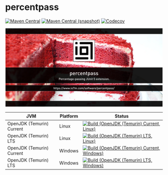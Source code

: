 percentpass
===

[![Maven Central](https://img.shields.io/maven-central/v/com.io7m.percentpass/com.io7m.percentpass.svg?style=flat-square)](http://search.maven.org/#search%7Cga%7C1%7Cg%3A%22com.io7m.percentpass%22)
[![Maven Central (snapshot)](https://img.shields.io/nexus/s/https/s01.oss.sonatype.org/com.io7m.percentpass/com.io7m.percentpass.svg?style=flat-square)](https://s01.oss.sonatype.org/content/repositories/snapshots/com/io7m/percentpass/)
[![Codecov](https://img.shields.io/codecov/c/github/io7m/percentpass.svg?style=flat-square)](https://codecov.io/gh/io7m/percentpass)

![percentpass](./src/site/resources/percentpass.jpg?raw=true)

| JVM | Platform | Status |
|-----|----------|--------|
| OpenJDK (Temurin) Current | Linux | [![Build (OpenJDK (Temurin) Current, Linux)](https://img.shields.io/github/actions/workflow/status/io7m/percentpass/main.linux.temurin.current.yml)](https://github.com/io7m/percentpass/actions?query=workflow%3Amain.linux.temurin.current)|
| OpenJDK (Temurin) LTS | Linux | [![Build (OpenJDK (Temurin) LTS, Linux)](https://img.shields.io/github/actions/workflow/status/io7m/percentpass/main.linux.temurin.lts.yml)](https://github.com/io7m/percentpass/actions?query=workflow%3Amain.linux.temurin.lts)|
| OpenJDK (Temurin) Current | Windows | [![Build (OpenJDK (Temurin) Current, Windows)](https://img.shields.io/github/actions/workflow/status/io7m/percentpass/main.windows.temurin.current.yml)](https://github.com/io7m/percentpass/actions?query=workflow%3Amain.windows.temurin.current)|
| OpenJDK (Temurin) LTS | Windows | [![Build (OpenJDK (Temurin) LTS, Windows)](https://img.shields.io/github/actions/workflow/status/io7m/percentpass/main.windows.temurin.lts.yml)](https://github.com/io7m/percentpass/actions?query=workflow%3Amain.windows.temurin.lts)|
